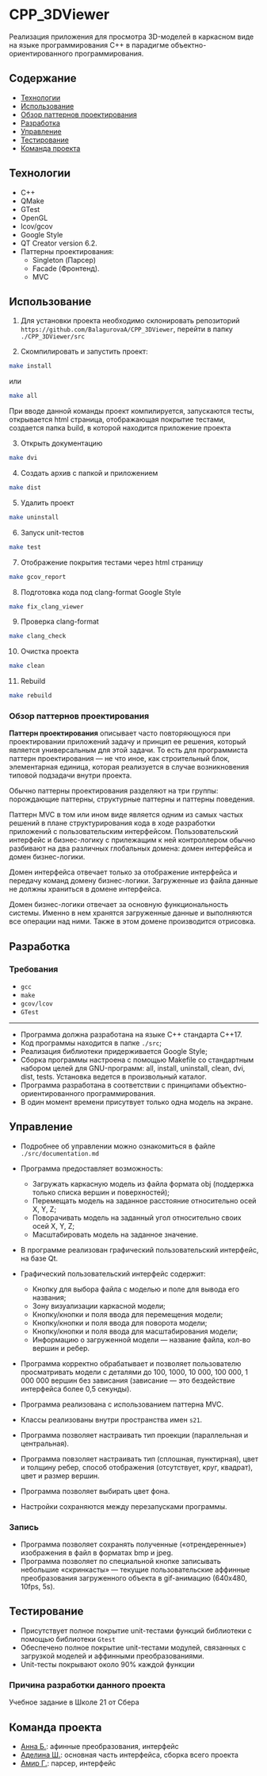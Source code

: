 # CPP_3DViewer
Реализация приложения для просмотра 3D-моделей в каркасном виде на языке программирования С++ в парадигме объектно-ориентированного программирования.

## Содержание
- [Технологии](#технологии)
- [Использование](#использование)
- [Обзор паттернов проектирования](#обзор-паттернов-проектирования)
- [Разработка](#разработка)
- [Управление](#управление)
- [Тестирование](#тестирование)
- [Команда проекта](#команда-проекта)

## Технологии
- С++
- QMake
- GTest
- OpenGL
- lcov/gcov
- Google Style
- QT Creator version 6.2.
- Паттерны проектирования: 
    - Singleton (Парсер)
    - Facade (Фронтенд).
    - MVC

## Использование
1. Для установки проекта необходимо склонировать репозиторий `https://github.com/BalagurovaA/CPP_3DViewer`, перейти в папку `./CPP_3DViewer/src`

2. Скомпилировать и запустить проект: 
```sh
make install
```
или 
```sh
make all
```
При вводе данной команды проект компилируется, запускаются тесты, открывается html страница, отображающая покрытие тестами, создается папка build, в которой находится приложение проекта

3. Открыть документацию
```sh
make dvi
```
4. Создать архив с папкой и приложением
```sh
make dist
```
5. Удалить проект
```sh
make uninstall
```
6. Запуск unit-тестов
```sh
make test
```
7. Отображение покрытия тестами через html страницу
```sh
make gcov_report
```
8. Подготовка кода  под clang-format Google Style
```sh
make fix_clang_viewer
```
9. Проверка clang-format
```sh
make clang_check
```
10. Очистка проекта
```sh
make clean
```
11. Rebuild
```sh
make rebuild
```

### Обзор паттернов проектирования

**Паттерн проектирования** описывает часто повторяющуюся при проектировании приложений задачу и принцип ее решения, который является универсальным для этой задачи. То есть для программиста паттерн проектирования — не что иное, как строительный блок, элементарная единица, которая реализуется в случае возникновения типовой подзадачи внутри проекта.

Обычно паттерны проектирования разделяют на три группы: порождающие паттерны, структурные паттерны и паттерны поведения.

Паттерн MVC в том или ином виде является одним из самых частых решений в плане структурирования кода в ходе разработки приложений с пользовательским интерфейсом. Пользовательский интерфейс и бизнес-логику с прилежащим к ней контроллером обычно разбивают на два различных глобальных домена: домен интерфейса и домен бизнес-логики.

Домен интерфейса отвечает только за отображение интерфейса и передачу команд домену бизнес-логики. Загруженные из файла данные не должны храниться в домене интерфейса.

Домен бизнес-логики отвечает за основную функциональность системы. Именно в нем хранятся загруженные данные и выполняются все операции над ними. Также в этом домене производится отрисовка.

## Разработка

### Требования
- `gcc`
- `make`
- `gcov/lcov`
- `GTest`
-----------------

- Программа должна разработана на языке C++ стандарта C++17.
- Код программы находится в папке `./src`;
- Реализация библиотеки придерживается Google Style;
- Сборка программы настроена с помощью Makefile со стандартным набором целей для GNU-программ: all, install, uninstall, clean, dvi, dist, tests. Установка ведется в произвольный каталог.
- Программа разработана в соответствии с принципами объектно-ориентированного программирования.
- В один момент времени присутвует только одна модель на экране.

## Управление
- Подробнее об управлении можно ознакомиться в файле `./src/documentation.md`
- Программа предоставляет возможность:
    - Загружать каркасную модель из файла формата obj (поддержка только списка вершин и поверхностей);
    - Перемещать модель на заданное расстояние относительно осей X, Y, Z;
    - Поворачивать модель на заданный угол относительно своих осей X, Y, Z;
    - Масштабировать модель на заданное значение.

- В программе реализован графический пользовательский интерфейс, на базе Qt.

- Графический пользовательский интерфейс содержит:
    - Кнопку для выбора файла с моделью и поле для вывода его названия;
    - Зону визуализации каркасной модели;
    - Кнопку/кнопки и поля ввода для перемещения модели;
    - Кнопку/кнопки и поля ввода для поворота модели;
    - Кнопку/кнопки и поля ввода для масштабирования модели; 
    - Информацию о загруженной модели — название файла, кол-во вершин и ребер.
- Программа корректно обрабатывает и позволяет пользователю просматривать модели с деталями до 100, 1000, 10 000, 100 000, 1 000 000 вершин без зависания (зависание — это бездействие интерфейса более 0,5 секунды).
- Программа реализована с использованием паттерна MVC.
- Классы реализованы внутри пространства имен `s21`.

- Программа позволяет настраивать тип проекции (параллельная и центральная).
- Программа повзоляет настраивать тип (сплошная, пунктирная), цвет и толщину ребер, способ отображения (отсутствует, круг, квадрат), цвет и размер вершин.
- Программа позволяет выбирать цвет фона.
- Настройки сохраняются между перезапусками программы.

### Запись
 
- Программа позволяет сохранять полученные («отрендеренные») изображения в файл в форматах bmp и jpeg.
- Программа позволяет по специальной кнопке записывать небольшие «скринкасты» — текущие пользовательские аффинные преобразования загруженного объекта в gif-анимацию (640x480, 10fps, 5s).


## Тестирование
- Присутствует полное покрытие unit-тестами функций библиотеки c помощью библиотеки `Gtest`
- Обеспечено полное покрытие unit-тестами модулей, связанных с загрузкой моделей и аффинными преобразованиями.
- Unit-тесты покрывают около 90% каждой функции

### Причина разработки данного проекта
Учебное задание в Школе 21 от Сбера

## Команда проекта
- [Анна Б.](https://github.com/BalagurovaA): афинные преобразования, интерфейс
- [Аделина Ш.](https://github.com/llllenivka): основная часть интерфейса, сборка всего проекта
- [Амир Г.](https://github.com/keyluxy): парсер, интерфейс
